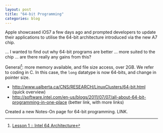 ```yaml
---
layout: post
title: "64-bit Programming"
categories: blog
---
```


Apple showcased iOS7 a few days ago and prompted developers to update their applications to utilise the 64-bit architecture introduced via the new A7 chip. 

... I wanted to find out why 64-bit programs are better ... more suited to the chip ... are there really any gains from this?

General[^advantages]: more memory available, and file size access, over 2GB. We refer to coding in C. In this case, the `long` datatype is now 64-bits, and change in pointer size.

- http://www.ualberta.ca/CNS/RESEARCH/LinuxClusters/64-bit.html (quick overview)
- http://software.intel.com/en-us/blogs/2011/07/07/all-about-64-bit-programming-in-one-place (better link, with more links)

Created a new Notes-On page for 64-bit programming. LINK.

[^advantages]: [Lesson 1 :: Intel 64 Architecture](http://www.viva64.com/en/l/0001/)
